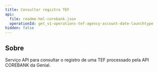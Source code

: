 ```yaml
---
title: Consultar registro TEF
api:
  file: readme-hml-corebank.json
  operationId: get_v1-operations-tef-agency-account-date-launchtype
hidden: false
---
```

## Sobre

Serviço API para consultar o registro de uma TEF processado pela API COREBANK da Genial.